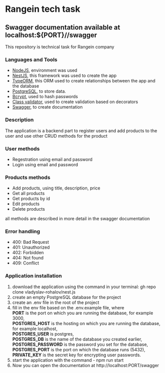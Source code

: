 <h1>Rangein tech task </h1>
<h2> Swagger documentation available at localhost:${PORT}//swagger</h2>
<p>This repository is technical task for Rangein company</p>
<h3>Languages and Tools</h3>
<ul>
    <li>
        <span><a href="https://nodejs.org/" target="_blank" rel="noreferrer">NodeJS</a>, environment was used</span>
    </li>
    <li>
        <span><a href="https://nestjs.com/" target="_blank" rel="noreferrer">NestJS</a>, this framework was used to create the app</span>
    </li>
    <li>
        <span><a href="https://typeorm.io/" target="_blank" rel="noreferrer">TypeORM</a>, this ORM used to create relationships between the app and the database </span>
    </li>
    <li>
        <span><a href="https://www.postgresql.org/" target="_blank" rel="noreferrer">PostgreSQL</a>, to store data. </span>
    </li>
    <li>
        <span><a href="https://github.com/kelektiv/node.bcrypt.js" target="_blank" rel="noreferrer">Bcrypt</a>, used to hash passwords</span>
    </li>
    <li>
        <span><a href="https://github.com/typestack/class-validator" target="_blank" rel="noreferrer">Class validator</a>, used to create validation based on decorators </span>
    </li>
    <li>
        <span><a href="https://swagger.io/" target="_blank" rel="noreferrer">Swagger</a>, to create documentation</span>
    </li>  
</ul>

<h3>Description</h3>
<p>The application is a backend part to register users and add products to the user and use other CRUD methods for the product</p>
<h3>User methods</h3>
 <ul>
        <li>Regestration using email and password</li>
        <li>Login using email and password</li>
 </ul>

 <h3>Products methods</h3>
 <ul>
        <li>Add products, using title, description, price</li>
        <li>Get all products</li>
        <li>Get products by id</li>
        <li>Edit products</li>
        <li>Delete products</li>
 </ul>

<p>all methods are described in more detail in the swagger documentation</p>

<h3>Error handling </h3>
   <ul>
        <li>400: Bad Request</li>
        <li>401: Unauthorized</li>
        <li>402: Forbidden</li>
        <li>404: Not found</li>
        <li>409: Conflict</li>
   </ul>

<h3>Application installation</h3>   
<ol>
        <li>download the application using the command in your terminal:  gh repo clone vladyslav-rohalov/nest.js</li>
        <li>create an empty PostgreSQL database for the project</li>
        <li>create an .env file in the root of the project</li>
        <li>fill in the env file based on the .env.example file, where <br /><b>PORT</b> is the port on which you are running the database, for example 3000,<br /> <b>POSTGRES_HOST</b> is the hosting on which you are running the database, for example localhost,<br /> <b>POSTGRES_USER</b> is postgres,<br /><b>POSTGRES_DB</b> is the name of the database you created earlier,<br /><b>POSTGRES_PASSWORD</b> is the password you set for the database,<br /> <b>POSTGRES_PORT</b> is the port on which the database runs (5432),<br /><b>PRIVATE_KEY</b> is the secret key for encrypting user passwords.</li>
        <li>start the application with the command - npm run start</li>
        <li>Now you can open the documentation at http://localhost:PORT/swagger</li>
</ol>
